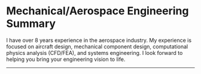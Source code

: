 <!-- // page1_v2 -->

<script setup>
    import PostCards from './.vitepress/components/Posts.vue'

</script>


# Mechanical/Aerospace Engineering Summary
I have over 8 years experience in the aerospace industry. My experience is focused on aircraft design, mechanical component design, computational physics analysis (CFD/FEA), and systems engineering. I look forward to helping you bring your engineering vision to life.  
- - - -

<PostCards />